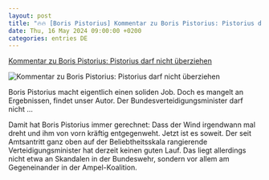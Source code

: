 ```yaml
---
layout: post
title: "🔥🔥 [Boris Pistorius] Kommentar zu Boris Pistorius​: Pistorius darf nicht überziehen​"
date: Thu, 16 May 2024 09:00:00 +0200
categories: entries DE
---
```

[Kommentar zu Boris Pistorius​: Pistorius darf nicht überziehen​](https://ga.de/news/politik/deutschland/kommentar-zu-boris-pistorius-pistorius-darf-nicht-ueberziehen_aid-112823409)

![Kommentar zu Boris Pistorius​: Pistorius darf nicht überziehen​](https://ga.de/imgs/93/2/0/1/9/0/7/3/3/5/tok_f78c3b829d3efca2bf05b4b4aef8d746/w1200_h630_x1121_y1044_DPA_bfunk_dpa_5FB16000AD5123E4-2e1e644cdd8feff6.jpg)

Boris Pistorius macht eigentlich einen soliden Job. Doch es mangelt an Ergebnissen, findet unser Autor. Der Bundesverteidigungsminister darf nicht ...

Damit hat Boris Pistorius immer gerechnet: Dass der Wind irgendwann mal dreht und ihm von vorn kräftig entgegenweht. Jetzt ist es soweit. Der seit Amtsantritt ganz oben auf der Beliebtheitsskala rangierende Verteidigungsminister hat derzeit keinen guten Lauf. Das liegt allerdings nicht etwa an Skandalen in der Bundeswehr, sondern vor allem am Gegeneinander in der Ampel-Koalition.

